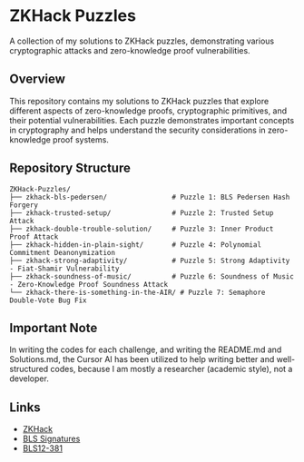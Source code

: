 # ZKHack Puzzles

A collection of my solutions to ZKHack puzzles, demonstrating various cryptographic attacks and zero-knowledge proof vulnerabilities.

## Overview

This repository contains my solutions to ZKHack puzzles that explore different aspects of zero-knowledge proofs, cryptographic primitives, and their potential vulnerabilities. Each puzzle demonstrates important concepts in cryptography and helps understand the security considerations in zero-knowledge proof systems.

## Repository Structure

```
ZKHack-Puzzles/
├── zkhack-bls-pedersen/                # Puzzle 1: BLS Pedersen Hash Forgery
├── zkhack-trusted-setup/               # Puzzle 2: Trusted Setup Attack
├── zkhack-double-trouble-solution/     # Puzzle 3: Inner Product Proof Attack
├── zkhack-hidden-in-plain-sight/       # Puzzle 4: Polynomial Commitment Deanonymization
├── zkhack-strong-adaptivity/           # Puzzle 5: Strong Adaptivity - Fiat-Shamir Vulnerability
├── zkhack-soundness-of-music/          # Puzzle 6: Soundness of Music - Zero-Knowledge Proof Soundness Attack
└── zkhack-there-is-something-in-the-AIR/ # Puzzle 7: Semaphore Double-Vote Bug Fix
```

## Important Note

In writing the codes for each challenge, and writing the README.md and Solutions.md, the Cursor AI has been utilized to help writing better and well-structured codes, because I am mostly a researcher (academic style), not a developer. 

## Links

- [ZKHack](https://zkhack.dev/)
- [BLS Signatures](https://github.com/Chia-Network/bls-signatures)
- [BLS12-381](https://hackmd.io/@benjaminion/bls12-381)
